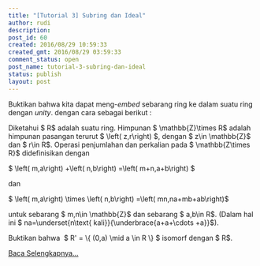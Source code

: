 ```yaml
---
title: "[Tutorial 3] Subring dan Ideal"
author: rudi
description: 
post_id: 60
created: 2016/08/29 10:59:33
created_gmt: 2016/08/29 03:59:33
comment_status: open
post_name: tutorial-3-subring-dan-ideal
status: publish
layout: post
---
```



Buktikan bahwa kita dapat meng-_embed_ sebarang ring ke dalam suatu ring dengan _unity_. dengan cara sebagai berikut :

Diketahui $ R$ adalah suatu ring. Himpunan $ \mathbb{Z}\times R$ adalah himpunan pasangan terurut $ \left( z,r\right) $, dengan $ z\in \mathbb{Z}$ dan $ r\in R$. Operasi penjumlahan dan perkalian pada $ \mathbb{Z\times R}$ didefinisikan dengan

$ \left( m,a\right) +\left( n,b\right) =\left( m+n,a+b\right) $

dan

$ \left( m,a\right) \times \left( n,b\right) =\left( mn,na+mb+ab\right)$

untuk sebarang $ m,n\in \mathbb{Z}$ dan sebarang $ a,b\in R$. (Dalam hal ini $ na=\underset{n\text{ kali}}{\underbrace{a+a+\cdots +a}}$).

Buktikan bahwa  $ R' = \\{ (0,a) \mid a \in R \\} $ isomorf dengan $ R$.

[Baca Selengkapnya...](http://rudi.staff.ugm.ac.id/files/2016/08/tutorial3.pdf)